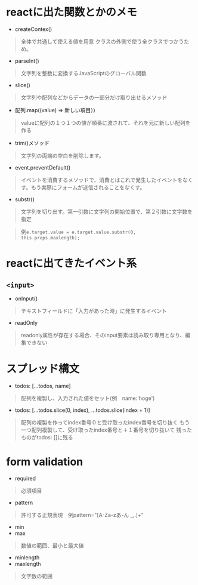 # reactに出た関数とかのメモ
- createContex()
>全体で共通して使える値を用意
>クラスの外側で使う全クラスでつかうため。
- parseInt()
>文字列を整数に変換するJavaScriptのグローバル関数
- slice()
>文字列や配列などからデータの一部分だけ取り出せるメソッド
- 配列.map((value) => 新しい項目）)
>valueに配列の１つ１つの値が順番に渡されて、それを元に新しい配列を作る
- trim()メソッド
>文字列の両端の空白を削除します。
- event.preventDefault()
>イベントを消費するメソッドで、消費とはこれで発生したイベントをなくす。もう実際にフォームが送信されることをなくす。
- substr()
>文字列を切り出す。第一引数に文字列の開始位置で、第２引数に文字数を指定

>例`e.target.value = e.target.value.substr(0, this.props.maxlength);`


# reactに出てきたイベント系
## `<input>`
- onInput()
>テキストフィールドに「入力があった時」に発生するイベント
- readOnly
>readonly属性が存在する場合、そのinput要素は読み取り専用となり、編集できない



# スプレッド構文
- todos: [...todos, name]
>配列を複製し、入力された値をセット(例　name:'hoge')

- todos: [...todos.slice(0, index), ...todos.slice(index + 1)]
>配列の複製を作ってindex番号０と受け取ったindex番号を切り抜く
もう一つ配列複製して、受け取ったindex番号と＋１番号を切り抜いて
残ったものがtodos: []に残る

# form validation
- required
>必須項目
- pattern
>許可する正規表現　例pattern="[A-Za-zあ-ん _,.]+"
- min
- max
>数値の範囲、最小と最大値
- minlength
- maxlength
>文字数の範囲
